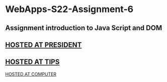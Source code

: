 # WebApps-S22-Assignment-6
Assignment introduction to Java Script and DOM
---
[HOSTED AT PRESIDENT](https://44-563-web-apps-s22.github.io/webapps-s22-assignment-6-gopi-kishore/president.html)
---
[HOSTED AT TIPS](https://44-563-web-apps-s22.github.io/webapps-s22-assignment-6-gopi-kishore/tips.html)
---
[HOSTED AT COMPUTER](https://44-563-web-apps-s22.github.io/webapps-s22-assignment-6-gopi-kishore/computer.html)